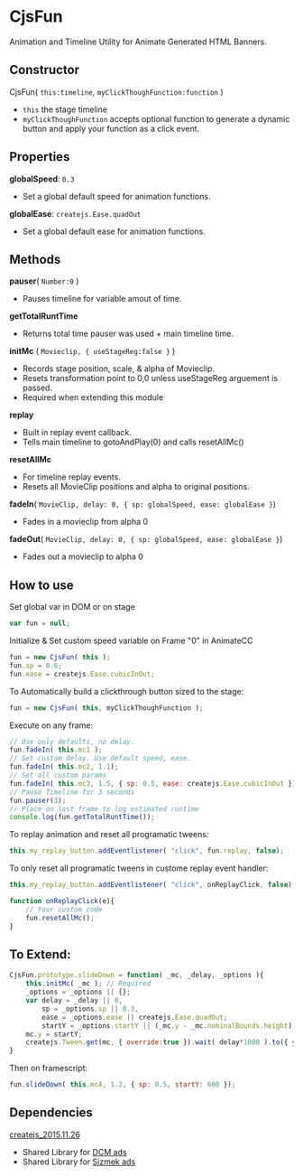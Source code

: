 # CjsFun
Animation and Timeline Utility for Animate Generated HTML Banners.

## Constructor
CjsFun( `this:timeline`, `myClickThoughFunction:function` )
- `this` the stage timeline
- `myClickThoughFunction` accepts optional function to generate a dynamic button and apply your function as a click event. 

## Properties
**globalSpeed**: `0.3`
- Set a global default speed for animation functions.

**globalEase**: `createjs.Ease.quadOut`
- Set a global default ease for animation functions.

## Methods
**pauser**( `Number:0` )
- Pauses timeline for variable amout of time.

**getTotalRuntTime**
- Returns total time pauser was used + main timeline time.

**initMc** ( `Movieclip, { useStageReg:false }` )
- Records stage position, scale, & alpha of Movieclip. 
- Resets transformation point to 0,0 unless useStageReg arguement is passed.
- Required when extending this module

**replay**
- Built in replay event callback.
- Tells main timeline to gotoAndPlay(0) and calls resetAllMc()

**resetAllMc**
- For timeline replay events.
- Resets all MovieClip positions and alpha to original positions. 

**fadeIn**( `MovieClip, delay: 0, { sp: globalSpeed, ease: globalEase }`)
- Fades in a movieclip from alpha 0

**fadeOut**( `MovieClip, delay: 0, { sp: globalSpeed, ease: globalEase }`)
- Fades out a movieclip to alpha 0

## How to use
Set global var in DOM or on stage
```javascript
var fun = null;
```
Initialize & Set custom speed variable on Frame "0" in AnimateCC
```javascript
fun = new CjsFun( this );
fun.sp = 0.6;
fun.ease = createjs.Ease.cubicInOut;
```
To Automatically build a clickthrough button sized to the stage:
```javascript
fun = new CjsFun( this, myClickThoughFunction );
```
Execute on any frame:
```javascript
// Use only defaults, no delay.
fun.fadeIn( this.mc1 );	
// Set custom delay. Use default speed, ease.  
fun.fadeIn( this.mc2, 1.1);	
// Set all custom params
fun.fadeIn( this.mc3, 1.5, { sp: 0.5, ease: createjs.Ease.cubicInOut });
// Pause Timeline for 3 seconds
fun.pauser(3);
// Place on last frame to log estimated runtime
console.log(fun.getTotalRuntTime());
```
To replay animation and reset all programatic tweens:
```javascript
this.my_replay_button.addEventlistener( "click", fun.replay, false);
```
To only reset all programatic tweens in custome replay event handler:
```javascript
this.my_replay_button.addEventlistener( "click", onReplayClick, false);

function onReplayClick(e){
	// Your custom code
	fun.resetAllMc();
}
```
## To Extend:
```javascript
CjsFun.prototype.slideDown = function( _mc, _delay, _options ){
	this.initMc( _mc ); // Required
	_options = _options || {};
	var delay = _delay || 0,
		sp = _options.sp || 0.3,
		ease = _options.ease || createjs.Ease.quadOut;
		startY = _options.startY || (_mc.y - _mc.nominalBounds.height);
	mc.y = startY;
	createjs.Tween.get(mc, { override:true }).wait( delay*1000 ).to({ y: mc.stageY }, sp*1000, ease );
}
```
Then on framescript:
```javascript
fun.slideDown( this.mc4, 1.2, { sp: 0.5, startY: 600 });
```

## Dependencies
[createjs_2015.11.26](https://github.com/CreateJS/Combined)
- Shared Library for [DCM ads](https://s0.2mdn.net/ads/studio/cached_libs/createjs_2015.11.26_54e1c3722102182bb133912ad4442e19_min.js)
- Shared Library for [Sizmek ads](https://secure-ds.serving-sys.com/BurstingcachedScripts/libraries/createjs/createjs-2015.11.26.min.js)
